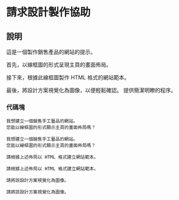 # 請求設計製作協助

## 說明
這是一個製作銷售產品的網站的提示。

首先，以線框圖的形式呈現主頁的畫面佈局。

接下來，根據此線框圖製作 HTML 格式的網站範本。

最後，將設計方案視覺化為圖像，以便輕鬆確認。 提供簡潔明瞭的程序。

### 代碼塊

```plaintext
我想建立一個銷售手工藝品的網站。
您能以線框圖的形式顯示主頁的畫面佈局嗎？
```

```plaintext
我想建立一個銷售手工藝品的網站。
您能以線框圖的形式顯示主頁的畫面佈局嗎？
```

```plaintext
請根據上述佈局以 HTML 格式建立網站範本。
```

```plaintext
請根據上述佈局以 HTML 格式建立網站範本。
```

```plaintext
請將該設計方案視覺化為圖像。
```

```plaintext
請將該設計方案視覺化為圖像。